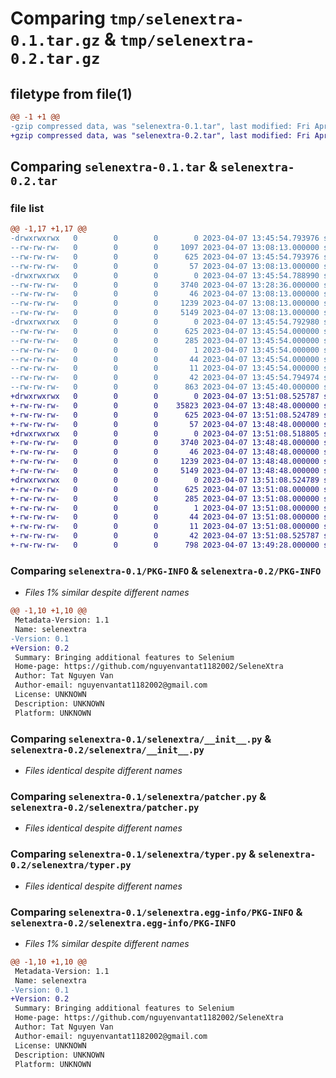 # Comparing `tmp/selenextra-0.1.tar.gz` & `tmp/selenextra-0.2.tar.gz`

## filetype from file(1)

```diff
@@ -1 +1 @@
-gzip compressed data, was "selenextra-0.1.tar", last modified: Fri Apr  7 13:45:54 2023, max compression
+gzip compressed data, was "selenextra-0.2.tar", last modified: Fri Apr  7 13:51:08 2023, max compression
```

## Comparing `selenextra-0.1.tar` & `selenextra-0.2.tar`

### file list

```diff
@@ -1,17 +1,17 @@
-drwxrwxrwx   0        0        0        0 2023-04-07 13:45:54.793976 selenextra-0.1/
--rw-rw-rw-   0        0        0     1097 2023-04-07 13:08:13.000000 selenextra-0.1/LICENSE
--rw-rw-rw-   0        0        0      625 2023-04-07 13:45:54.793976 selenextra-0.1/PKG-INFO
--rw-rw-rw-   0        0        0       57 2023-04-07 13:08:13.000000 selenextra-0.1/README.md
-drwxrwxrwx   0        0        0        0 2023-04-07 13:45:54.788990 selenextra-0.1/selenextra/
--rw-rw-rw-   0        0        0     3740 2023-04-07 13:28:36.000000 selenextra-0.1/selenextra/__init__.py
--rw-rw-rw-   0        0        0       46 2023-04-07 13:08:13.000000 selenextra-0.1/selenextra/exceptions.py
--rw-rw-rw-   0        0        0     1239 2023-04-07 13:08:13.000000 selenextra-0.1/selenextra/patcher.py
--rw-rw-rw-   0        0        0     5149 2023-04-07 13:08:13.000000 selenextra-0.1/selenextra/typer.py
-drwxrwxrwx   0        0        0        0 2023-04-07 13:45:54.792980 selenextra-0.1/selenextra.egg-info/
--rw-rw-rw-   0        0        0      625 2023-04-07 13:45:54.000000 selenextra-0.1/selenextra.egg-info/PKG-INFO
--rw-rw-rw-   0        0        0      285 2023-04-07 13:45:54.000000 selenextra-0.1/selenextra.egg-info/SOURCES.txt
--rw-rw-rw-   0        0        0        1 2023-04-07 13:45:54.000000 selenextra-0.1/selenextra.egg-info/dependency_links.txt
--rw-rw-rw-   0        0        0       44 2023-04-07 13:45:54.000000 selenextra-0.1/selenextra.egg-info/requires.txt
--rw-rw-rw-   0        0        0       11 2023-04-07 13:45:54.000000 selenextra-0.1/selenextra.egg-info/top_level.txt
--rw-rw-rw-   0        0        0       42 2023-04-07 13:45:54.794974 selenextra-0.1/setup.cfg
--rw-rw-rw-   0        0        0      863 2023-04-07 13:45:40.000000 selenextra-0.1/setup.py
+drwxrwxrwx   0        0        0        0 2023-04-07 13:51:08.525787 selenextra-0.2/
+-rw-rw-rw-   0        0        0    35823 2023-04-07 13:48:48.000000 selenextra-0.2/LICENSE
+-rw-rw-rw-   0        0        0      625 2023-04-07 13:51:08.524789 selenextra-0.2/PKG-INFO
+-rw-rw-rw-   0        0        0       57 2023-04-07 13:48:48.000000 selenextra-0.2/README.md
+drwxrwxrwx   0        0        0        0 2023-04-07 13:51:08.518805 selenextra-0.2/selenextra/
+-rw-rw-rw-   0        0        0     3740 2023-04-07 13:48:48.000000 selenextra-0.2/selenextra/__init__.py
+-rw-rw-rw-   0        0        0       46 2023-04-07 13:48:48.000000 selenextra-0.2/selenextra/exceptions.py
+-rw-rw-rw-   0        0        0     1239 2023-04-07 13:48:48.000000 selenextra-0.2/selenextra/patcher.py
+-rw-rw-rw-   0        0        0     5149 2023-04-07 13:48:48.000000 selenextra-0.2/selenextra/typer.py
+drwxrwxrwx   0        0        0        0 2023-04-07 13:51:08.524789 selenextra-0.2/selenextra.egg-info/
+-rw-rw-rw-   0        0        0      625 2023-04-07 13:51:08.000000 selenextra-0.2/selenextra.egg-info/PKG-INFO
+-rw-rw-rw-   0        0        0      285 2023-04-07 13:51:08.000000 selenextra-0.2/selenextra.egg-info/SOURCES.txt
+-rw-rw-rw-   0        0        0        1 2023-04-07 13:51:08.000000 selenextra-0.2/selenextra.egg-info/dependency_links.txt
+-rw-rw-rw-   0        0        0       44 2023-04-07 13:51:08.000000 selenextra-0.2/selenextra.egg-info/requires.txt
+-rw-rw-rw-   0        0        0       11 2023-04-07 13:51:08.000000 selenextra-0.2/selenextra.egg-info/top_level.txt
+-rw-rw-rw-   0        0        0       42 2023-04-07 13:51:08.525787 selenextra-0.2/setup.cfg
+-rw-rw-rw-   0        0        0      798 2023-04-07 13:49:28.000000 selenextra-0.2/setup.py
```

### Comparing `selenextra-0.1/PKG-INFO` & `selenextra-0.2/PKG-INFO`

 * *Files 1% similar despite different names*

```diff
@@ -1,10 +1,10 @@
 Metadata-Version: 1.1
 Name: selenextra
-Version: 0.1
+Version: 0.2
 Summary: Bringing additional features to Selenium
 Home-page: https://github.com/nguyenvantat1182002/SeleneXtra
 Author: Tat Nguyen Van
 Author-email: nguyenvantat1182002@gmail.com
 License: UNKNOWN
 Description: UNKNOWN
 Platform: UNKNOWN
```

### Comparing `selenextra-0.1/selenextra/__init__.py` & `selenextra-0.2/selenextra/__init__.py`

 * *Files identical despite different names*

### Comparing `selenextra-0.1/selenextra/patcher.py` & `selenextra-0.2/selenextra/patcher.py`

 * *Files identical despite different names*

### Comparing `selenextra-0.1/selenextra/typer.py` & `selenextra-0.2/selenextra/typer.py`

 * *Files identical despite different names*

### Comparing `selenextra-0.1/selenextra.egg-info/PKG-INFO` & `selenextra-0.2/selenextra.egg-info/PKG-INFO`

 * *Files 1% similar despite different names*

```diff
@@ -1,10 +1,10 @@
 Metadata-Version: 1.1
 Name: selenextra
-Version: 0.1
+Version: 0.2
 Summary: Bringing additional features to Selenium
 Home-page: https://github.com/nguyenvantat1182002/SeleneXtra
 Author: Tat Nguyen Van
 Author-email: nguyenvantat1182002@gmail.com
 License: UNKNOWN
 Description: UNKNOWN
 Platform: UNKNOWN
```

